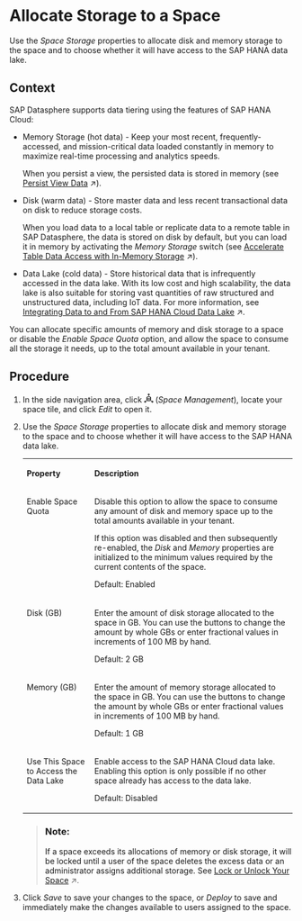 <!-- loiof414c3d62bfe49b38e2cfdd7b4e7d786 -->

# Allocate Storage to a Space

Use the *Space Storage* properties to allocate disk and memory storage to the space and to choose whether it will have access to the SAP HANA data lake.



## Context

SAP Datasphere supports data tiering using the features of SAP HANA Cloud:

-   Memory Storage \(hot data\) - Keep your most recent, frequently-accessed, and mission-critical data loaded constantly in memory to maximize real-time processing and analytics speeds.

    When you persist a view, the persisted data is stored in memory \(see [Persist View Data](https://help.sap.com/viewer/24f836070a704022a40c15442163e5cf/DEV_CURRENT/en-US/9bd12cf116ae40e09cdba8b60cf75e11.html "Improve the performance while working with views by persisting the view data, and scheduling regular updates to keep your data up-to-date.") :arrow_upper_right:\).

-   Disk \(warm data\) - Store master data and less recent transactional data on disk to reduce storage costs.

    When you load data to a local table or replicate data to a remote table in SAP Datasphere, the data is stored on disk by default, but you can load it in memory by activating the *Memory Storage* switch \(see [Accelerate Table Data Access with In-Memory Storage](https://help.sap.com/viewer/24f836070a704022a40c15442163e5cf/DEV_CURRENT/en-US/407d1dff76a842699ea08c17eb8748dd.html "By default, table data is stored on disk. You can improve performance by enabling in-memory storage.") :arrow_upper_right:\).

-   Data Lake \(cold data\) - Store historical data that is infrequently accessed in the data lake. With its low cost and high scalability, the data lake is also suitable for storing vast quantities of raw structured and unstructured data, including IoT data. For more information, see [Integrating Data to and From SAP HANA Cloud Data Lake](https://help.sap.com/viewer/9f36ca35bc6145e4acdef6b4d852d560/DEV_CURRENT/en-US/e84545bd205b4f9f9c1731144c7d3075.html "Connect your SAP Datasphere space with SAP HANA Cloud, data lake to store and gain access to large amounts of data.") :arrow_upper_right:.

You can allocate specific amounts of memory and disk storage to a space or disable the *Enable Space Quota* option, and allow the space to consume all the storage it needs, up to the total amount available in your tenant.



<a name="loiof414c3d62bfe49b38e2cfdd7b4e7d786__steps_y55_pm1_wrb"/>

## Procedure

1.  In the side navigation area, click ![](../images/Space_Management_a868247.png) \(*Space Management*\), locate your space tile, and click *Edit* to open it.

2.  Use the *Space Storage* properties to allocate disk and memory storage to the space and to choose whether it will have access to the SAP HANA data lake.


    <table>
    <tr>
    <th valign="top">

    Property
    
    </th>
    <th valign="top">

    Description
    
    </th>
    </tr>
    <tr>
    <td valign="top">
    
    Enable Space Quota
    
    </td>
    <td valign="top">
    
    Disable this option to allow the space to consume any amount of disk and memory space up to the total amounts available in your tenant.

    If this option was disabled and then subsequently re-enabled, the *Disk* and *Memory* properties are initialized to the minimum values required by the current contents of the space.

    Default: Enabled
    
    </td>
    </tr>
    <tr>
    <td valign="top">
    
    Disk \(GB\)
    
    </td>
    <td valign="top">
    
    Enter the amount of disk storage allocated to the space in GB. You can use the buttons to change the amount by whole GBs or enter fractional values in increments of 100 MB by hand.

    Default: 2 GB
    
    </td>
    </tr>
    <tr>
    <td valign="top">
    
    Memory \(GB\)
    
    </td>
    <td valign="top">
    
    Enter the amount of memory storage allocated to the space in GB. You can use the buttons to change the amount by whole GBs or enter fractional values in increments of 100 MB by hand.

    Default: 1 GB
    
    </td>
    </tr>
    <tr>
    <td valign="top">
    
    Use This Space to Access the Data Lake
    
    </td>
    <td valign="top">
    
    Enable access to the SAP HANA Cloud data lake. Enabling this option is only possible if no other space already has access to the data lake.

    Default: Disabled
    
    </td>
    </tr>
    </table>
    
    > ### Note:  
    > If a space exceeds its allocations of memory or disk storage, it will be locked until a user of the space deletes the excess data or an administrator assigns additional storage. See [Lock or Unlock Your Space](https://help.sap.com/viewer/9f36ca35bc6145e4acdef6b4d852d560/DEV_CURRENT/en-US/c05b6a6d06db427dbdd3041d61fd5840.html "If a space exceeds its assigned storage or if the audit logs enabled in the space consume too much disk storage, the space is automatically locked.") :arrow_upper_right:.

3.  Click *Save* to save your changes to the space, or *Deploy* to save and immediately make the changes available to users assigned to the space.


